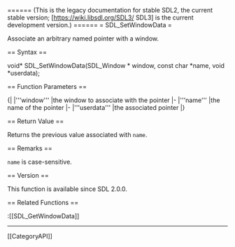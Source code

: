 ====== (This is the legacy documentation for stable SDL2, the current stable version; [https://wiki.libsdl.org/SDL3/ SDL3] is the current development version.) ======
= SDL_SetWindowData =

Associate an arbitrary named pointer with a window.

== Syntax ==

<syntaxhighlight lang='c'>
void* SDL_SetWindowData(SDL_Window * window,
                        const char *name,
                        void *userdata);
</syntaxhighlight>

== Function Parameters ==

{|
|'''window'''
|the window to associate with the pointer
|-
|'''name'''
|the name of the pointer
|-
|'''userdata'''
|the associated pointer
|}

== Return Value ==

Returns the previous value associated with <code>name</code>.

== Remarks ==

<code>name</code> is case-sensitive.

== Version ==

This function is available since SDL 2.0.0.

== Related Functions ==

:[[SDL_GetWindowData]]

----
[[CategoryAPI]]


